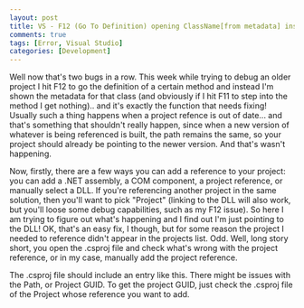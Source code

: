 ```yaml
---
layout: post
title: VS - F12 (Go To Definition) opening ClassName[from metadata] instead of Source
comments: true
tags: [Error, Visual Studio]
categories: [Development]
---
```

Well now that's two bugs in a row. This week while trying to debug an older project I hit F12 to go the definition of a certain method and instead I'm shown the metadata for that class (and obviously if I hit F11 to step into the method I get nothing).. and it's exactly the function that needs fixing! Usually such a thing happens when a project refence is out of date... and that's something that shouldn't really happen, since when a new version of whatever is being referenced is built, the path remains the same, so your project should already be pointing to the newer version. And that's wasn't happening.
<!--more-->

Now, firstly, there are a few ways you can add a reference to your project: you can add a .NET assembly, a COM component, a project reference, or manually select a DLL. If you're referencing another project in the same solution, then you'll want to pick "Project" (linking to the DLL will also work, but you'll loose some debug capabilities, such as my F12 issue). So here I am trying to figure out what's happening and I find out I'm just pointing to the DLL! OK, that's an easy fix, I though, but for some reason the project I needed to reference didn't appear in the projects list. Odd. Well, long story short, you open the .csproj file and check what's wrong with the project reference, or in my case, manually add the project reference.

The .csproj file should include an entry like this. There might be issues with the Path, or Project GUID. To get the project GUID, just check the .csproj file of the Project whose reference you want to add.

